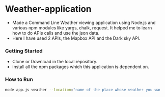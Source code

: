 # Weather-application

- Made a Command Line Weather viewing application using Node.js and various npm modules like yargs, chalk, request. It helped me to learn how to do APIs calls and use the json data.
- Here I have used 2 APIs, the Mapbox API and the Dark sky API.

### Getting Started

- Clone or Download in the local repository.
- install all the npm packages which this application is dependent on.

### How to Run

```bash
node app.js weather --location="name of the place whose weather you want to view"
```
